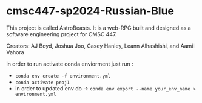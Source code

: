 # cmsc447-sp2024-Russian-Blue

This project is called AstroBeasts. It is a web-RPG built and designed as a software engineering project for CMSC 447.

Creators: AJ Boyd, Joshua Joo, Casey Hanley, Leann Alhashishi, and Aamil Vahora

in order to run activate conda enviorment just run : 

* `conda env create -f environment.yml`
* `conda activate proj1`
* in order to updated env do -> `conda env export --name your_env_name > environment.yml`
